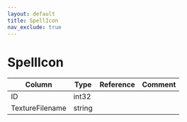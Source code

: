 ```yaml
---
layout: default
title: SpellIcon
nav_exclude: true
---
```

# SpellIcon

| Column | Type | Reference | Comment |
|--------|------|-----------|---------|
|ID|int32|||
|TextureFilename|string|||

